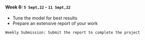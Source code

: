 #### Week 6: `5 Sept,22` - `11 Sept,22`
* Tune the model for best results
* Prepare an extensive report of your work
```
Weekly Submission: Submit the report to complete the project
```
